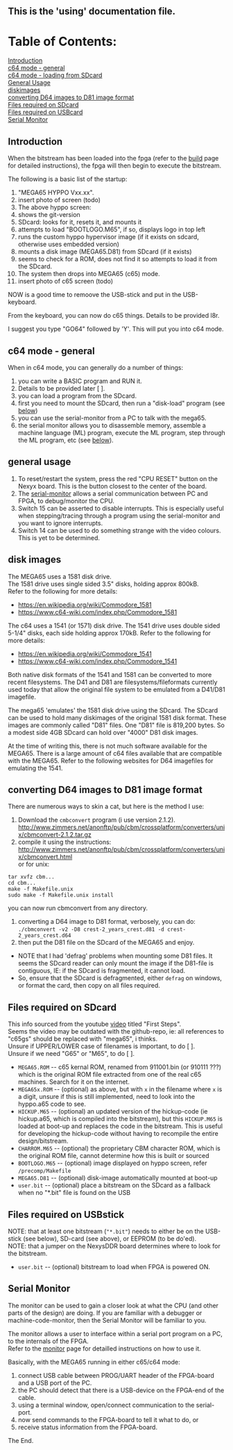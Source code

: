 ## This is the 'using' documentation file.

# Table of Contents:

[Introduction](#introduction)  
[c64 mode - general](#c64-mode---general)  
[c64 mode - loading from SDcard](#c64-mode---loading-from-sdcard)  
[General Usage](#general-usage)  
[diskimages](#disk-images)  
[converting D64 images to D81 image format](#converting-d64-images-to-d81-image-format)  
[Files required on SDcard](#files-required-on-sdcard)  
[Files required on USBcard](#files-required-on-usbcard)  
[Serial Monitor](#serial-monitor)  

## Introduction

When the bitstream has been loaded into the fpga (refer to the [build](./build.md) page for detailed instructions), the fpga will then begin to execute the bitstream.

The following is a basic list of the startup:

1. "MEGA65 HYPPO Vxx.xx".
 1. insert photo of screen (todo)
1. The above hyppo screen:
 1. shows the git-version
 1. SDcard: looks for it, resets it, and mounts it
 1. attempts to load "BOOTLOGO.M65", if so, displays logo in top left
 1. runs the custom hyppo hypervisor image (if it exists on sdcard, otherwise uses embedded version)
 1. mounts a disk image (MEGA65.D81) from SDcard (if it exists)
 1. seems to check for a ROM, does not find it so attempts to load it from the SDcard.
1. The system then drops into MEGA65 (c65) mode.
 1. insert photo of c65 screen (todo)

NOW is a good time to remoove the USB-stick and put in the USB-keyboard.

From the keyboard, you can now do c65 things. Details to be provided l8r.

I suggest you type "GO64" followed by 'Y'. This will put you into c64 mode.

## c64 mode - general

When in c64 mode, you can generally do a number of things:

1. you can write a BASIC program and RUN it.
 1. Details to be provided later [ ].
1. you can load a program from the SDcard.
 1. first you need to mount the SDcard, then run a "disk-load" program (see [below](#c64-mode---loading-from-sdcard))
1. you can use the serial-monitor from a PC to talk with the mega65.
 1. the serial monitor allows you to disassemble memory, assemble a machine language (ML) program, execute the ML program, step through the ML program, etc (see [below](#serial-monitor)).

## general usage

1. To reset/restart the system, press the red "CPU RESET" button on the Nexyx board. This is the button closest to the center of the board.
1. The [serial-monitor](#serial-monitor) allows a serial communication between PC and FPGA, to debug/monitor the CPU.
1. Switch 15 can be asserted to disable interrupts. This is especially useful when stepping/tracing through a program using the serial-monitor and you want to ignore interrupts.
1. Switch 14 can be used to do something strange with the video colours. This is yet to be determined.


## disk images

The MEGA65 uses a 1581 disk drive.  
The 1581 drive uses single sided 3.5" disks, holding approx 800kB.  
Refer to the following for more details:
* https://en.wikipedia.org/wiki/Commodore_1581
* https://www.c64-wiki.com/index.php/Commodore_1581

The c64 uses a 1541 (or 1571) disk drive.
The 1541 drive uses double sided 5-1/4" disks, each side holding approx 170kB.
Refer to the following for more details:
* https://en.wikipedia.org/wiki/Commodore_1541
* https://www.c64-wiki.com/index.php/Commodore_1541

Both native disk formats of the 1541 and 1581 can be converted to more recent filesystems. The D41 and D81 are filesystems/fileformats currently used today that allow the original file system to be emulated from a D41/D81 imagefile.

The mega65 'emulates' the 1581 disk drive using the SDcard. The SDcard can be used to hold many diskimages of the original 1581 disk format. These images are commonly called "D81" files. One "D81" file is 819,200 bytes. So a modest side 4GB SDcard can hold over "4000" D81 disk images.

At the time of writing this, there is not much software available for the MEGA65.
There is a large amount of c64 files available that are compatible with the MEGA65.
Refer to the following websites for D64 imagefiles for emulating the 1541.

## converting D64 images to D81 image format

There are numerous ways to skin a cat, but here is the method I use:

1. Download the ```cmbconvert``` program (i use version 2.1.2).  
http://www.zimmers.net/anonftp/pub/cbm/crossplatform/converters/unix/cbmconvert-2.1.2.tar.gz
1. compile it using the instructions:  
http://www.zimmers.net/anonftp/pub/cbm/crossplatform/converters/unix/cbmconvert.html  
or for unix:  
 ```
tar xvfz cbm...
cd cbm...
make -f Makefile.unix
sudo make -f Makefile.unix install
```
you can now run cbmconvert from any directory.

1. converting a D64 image to D81 format, verbosely, you can do:  
```./cbmconvert -v2 -D8 crest-2_years_crest.d81 -d crest-2_years_crest.d64```  
1. then put the D81 file on the SDcard of the MEGA65 and enjoy.  

* NOTE that I had 'defrag' problems when mounting some D81 files. It seems the SDcard reader can only mount the image if the D81-file is contiguous, IE: if the SDcard is fragmented, it cannot load.  
* So, ensure that the SDcard is defragmented, either ```defrag``` on windows, or format the card, then copy on all files required.

## Files required on SDcard

This info sourced from the youtube [video](https://www.youtube.com/watch?v=f_0QCLBKfpc) titled "First Steps".  
Seems the video may be outdated with the github-repo, ie: all references to "c65gs" should be replaced with "mega65", i thinks.  
Unsure if UPPER/LOWER case of filenames is important, to do [  ].  
Unsure if we need "G65" or "M65", to do [  ].  

* ```MEGA65.ROM``` -- c65 kernal ROM, renamed from 911001.bin (or 910111 ???) which is the original ROM file extracted from one of the real c65 machines. Search for it on the internet.
* ```MEGA65x.ROM``` -- (optional) as above, but with ```x``` in the filename where ```x``` is a digit, unsure if this is still implemented, need to look into the hyppo.a65 code to see.
* ```HICKUP.M65``` -- (optional) an updated version of the hickup-code (ie hickup.a65, which is compiled into the bitstream), but this ```HICKUP.M65``` is loaded at boot-up and replaces the code in the bitstream. This is useful for developing the hickup-code without having to recompile the entire design/bitstream.
* ```CHARROM.M65``` -- (optional) the proprietary CBM character ROM, which is the original ROM file, cannot determine how this is built or sourced  
* ```BOOTLOGO.M65``` -- (optional) image displayed on hyppo screen, refer ```/precomp/Makefile```   
* ```MEGA65.D81``` -- (optional) disk-image automatically mounted at boot-up
* ```user.bit``` -- (optional) place a bitstream on the SDcard as a fallback when no "*.bit" file is found on the USB

## Files required on USBstick

NOTE: that at least one bitstream (```"*.bit"```) needs to either be on the USB-stick (see below), SD-card (see above), or EEPROM (to be do'ed).  
NOTE: that a jumper on the NexysDDR board determines where to look for the bitstream.

* ```user.bit``` -- (optional) bitstream to load when FPGA is powered ON.  

## Serial Monitor
The monitor can be used to gain a closer look at what the CPU (and other parts of the design) are doing. If you are familiar with a debugger or machine-code-monitor, then the Serial Monitor will be familiar to you.  

The monitor allows a user to interface within a serial port program on a PC, to the internals of the FPGA.  
Refer to the [monitor](./monitor.md) page for detailled instructions on how to use it.  

Basically, with the MEGA65 running in either c65/c64 mode:

1. connect USB cable between PROG/UART header of the FPGA-board and a USB port of the PC.
1. the PC should detect that there is a USB-device on the FPGA-end of the cable.
1. using a terminal window, open/connect communication to the serial-port.
1. now send commands to the FPGA-board to tell it what to do, or
1. receive status information from the FPGA-board.

The End.
